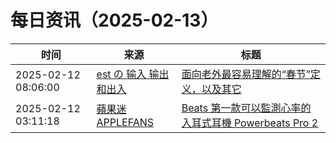﻿# 每日资讯（2025-02-13）

|时间|来源|标题|
|---|---|---|
|2025-02-12 08:06:00|[est の 输入 输出和出入](https://blog.est.im/rss)|[面向老外最容易理解的“春节”定义，以及其它](https://blog.est.im/2025/stdout-01)|
|2025-02-12 03:11:18|[蘋果迷 APPLEFANS](https://applefans.today/feed/)|[Beats 第一款可以監測心率的入耳式耳機 Powerbeats Pro 2](https://applefans.today/2025-02-beats-powerbeats-pro-2-launch/)|
